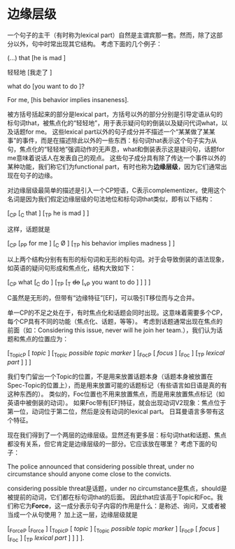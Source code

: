 # 边缘层级

一个句子的主干（有时称为lexical part）自然是主谓宾那一套。然而，除了这部分以外，句中时常出现其它结构。
考虑下面的几个例子：

(...) that [he is mad ]

轻轻地 [我走了 ]

what do [you want to do ]?

For me, [his behavior implies insaneness].

被方括号括起来的部分是lexical part，方括号以外的部分分别是引导定语从句的标句词that，被焦点化的“轻轻地”，用于表示疑问句的倒装以及疑问代词what，以及话题for me。
这些lexical part以外的句子成分并不描述一个“某某做了某某事”的事件，而是在描述除此以外的一些东西：标句词that表示这个句子实为从句，焦点化的“轻轻地”强调动作的无声息，what和倒装表示这是疑问句，话题for me意味着说话人在发表自己的观点。
这些句子成分具有除了传达一个事件以外的某种功能，我们称它们为functional part，有时也称为**边缘层级**，因为它们通常出现在句子的边缘。

对边缘层级最简单的描述是引入一个CP短语，C表示complementizer。使用这个名词是因为我们假定边缘层级的句法地位和标句词that类似，即有以下结构：

[<sub>CP</sub> [<sub>C</sub> that ] [<sub>TP</sub> he is mad  ]  ]

这样，话题就是

[<sub>CP</sub> [<sub>PP</sub> for me ] [<sub>C</sub> Ø ] [<sub>TP</sub> his behavior implies madness  ]  ]

以上两个结构分别有有形的标句词和无形的标句词。对于会导致倒装的语法现象，如英语的疑问句形成和焦点化，结构大致如下：

[<sub>CP</sub> what  [<sub>C</sub> do ] [<sub>TP</sub> [<sub>T</sub> <del>do</del> [<sub>vP</sub> you want to do ]  ] ]  ]

C虽然是无形的，但带有“边缘特征”[EF]，可以吸引T移位而与之合并。

单一CP的不足之处在于，有时焦点化和话题会同时出现。这意味着需要多个CP，每个CP具有不同的功能（焦点化、话题，等等）。
考虑到话题通常出现在焦点的前面（如：Considering this issue, never will he join her team.），我们认为话题和焦点的位置应为：

[<sub>TopicP</sub> [ *topic* ] [<sub>Topic</sub> *possible topic marker* ] [<sub>FocP</sub> [ *focus* ]  [<sub>Foc</sub> ] [<sub>TP</sub> *lexical part* ]  ] ]

我们专门留出一个Topic的位置，不是用来放置话题本身（话题本身被放置在Spec-Topic的位置上），而是用来放置可能的话题标记（有些语言如日语是真的有这种东西的）。
类似的，Foc位置也不用来放置焦点，而是用来放置焦点标记（如英语中被倒装的动词）。
如果Foc带有[EF]特征，就会出现动词V2现象：焦点位于第一位，动词位于第二位，然后是没有动词的lexical part。
日耳曼语言多带有这个特征。

现在我们得到了一个两层的边缘层级。显然还有更多层：标句词that和话题、焦点都没有关系，但它肯定是边缘层级的一部分。它应该放在哪里？
考虑下面的句子：

The police announced that considering possible threat, under no circumstance should anyone come close to the convicts.

considering possible threat是话题，under no circumstance是焦点，should是被提前的动词，它们都在标句词that的后面。
因此that应该高于Topic和Foc。我们称它为**Force**，这一成分表示句子内容的作用是什么：是称述、询问，又或者被当成一个从句使用？
加上这一层，边缘层级就是

[<sub>ForceP</sub> [<sub>Force</sub> ] [<sub>TopicP</sub> [ *topic* ] [<sub>Topic</sub> *possible topic marker* ] [<sub>FocP</sub> [ *focus* ]  [<sub>Foc</sub> ] [<sub>TP</sub> *lexical part* ]  ] ] ].


